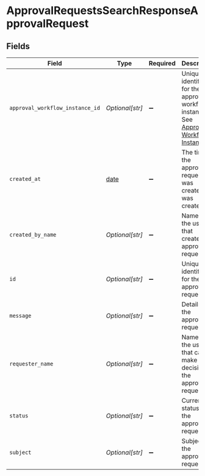 # ApprovalRequestsSearchResponseApprovalRequest


## Fields

| Field                                                                                                                                                                                | Type                                                                                                                                                                                 | Required                                                                                                                                                                             | Description                                                                                                                                                                          |
| ------------------------------------------------------------------------------------------------------------------------------------------------------------------------------------ | ------------------------------------------------------------------------------------------------------------------------------------------------------------------------------------ | ------------------------------------------------------------------------------------------------------------------------------------------------------------------------------------ | ------------------------------------------------------------------------------------------------------------------------------------------------------------------------------------ |
| `approval_workflow_instance_id`                                                                                                                                                      | *Optional[str]*                                                                                                                                                                      | :heavy_minus_sign:                                                                                                                                                                   | Unique identifier for the approval workflow instance. See [Approval Workflow Instances](/api-reference/ticketing/approvals/approval_workflow_instances/#approval-workflow-instances) |
| `created_at`                                                                                                                                                                         | [date](https://docs.python.org/3/library/datetime.html#date-objects)                                                                                                                 | :heavy_minus_sign:                                                                                                                                                                   | The time the approval request was created was created                                                                                                                                |
| `created_by_name`                                                                                                                                                                    | *Optional[str]*                                                                                                                                                                      | :heavy_minus_sign:                                                                                                                                                                   | Name of the user that created the approval request                                                                                                                                   |
| `id`                                                                                                                                                                                 | *Optional[str]*                                                                                                                                                                      | :heavy_minus_sign:                                                                                                                                                                   | Unique identifier for the approval request                                                                                                                                           |
| `message`                                                                                                                                                                            | *Optional[str]*                                                                                                                                                                      | :heavy_minus_sign:                                                                                                                                                                   | Details for the approval request                                                                                                                                                     |
| `requester_name`                                                                                                                                                                     | *Optional[str]*                                                                                                                                                                      | :heavy_minus_sign:                                                                                                                                                                   | Name of the user that can make a decision on the approval request                                                                                                                    |
| `status`                                                                                                                                                                             | *Optional[str]*                                                                                                                                                                      | :heavy_minus_sign:                                                                                                                                                                   | Current status of the approval request                                                                                                                                               |
| `subject`                                                                                                                                                                            | *Optional[str]*                                                                                                                                                                      | :heavy_minus_sign:                                                                                                                                                                   | Subject for the approval request                                                                                                                                                     |